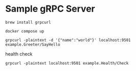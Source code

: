Sample gRPC Server
========

```
brew install grpcurl
```

```
docker compose up
```

```
grpcurl -plaintext -d '{"name":"world"}' localhost:9501 example.Greeter/SayHello
```

health check
```
grpcurl -plaintext localhost:9501 example.Health/Check
```
